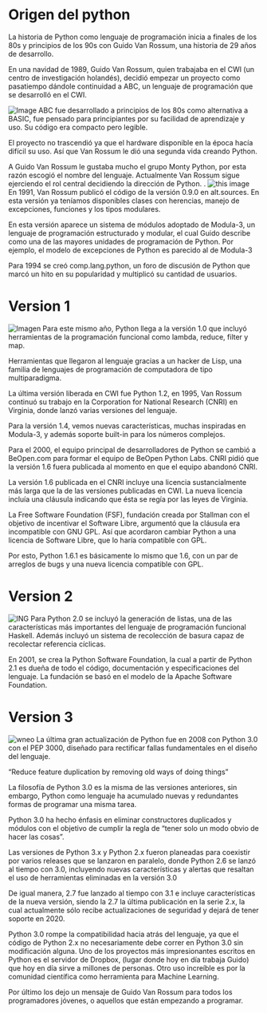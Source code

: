 # Origen del python
La historia de Python como lenguaje de programación inicia a finales de los 80s y principios de los 90s con Guido Van Rossum, una historia de 29 años de desarrollo.

En una navidad de 1989, Guido Van Rossum, quien trabajaba en el CWI (un centro de investigación holandés), decidió empezar un proyecto como pasatiempo dándole continuidad a ABC, un lenguaje de programación que se desarrolló en el CWI.

![Image](https://static.platzi.com/media/user_upload/Screenshot%202018-03-13%2015.09.13-0bda09ee-b6ec-4c3d-8cf5-566eb31a7db5.jpg)
ABC fue desarrollado a principios de los 80s como alternativa a BASIC, fue pensado para principiantes por su facilidad de aprendizaje y uso. Su código era compacto pero legible.

El proyecto no trascendió ya que el hardware disponible en la época hacía difícil su uso. Así que Van Rossum le dió una segunda vida creando Python.

A Guido Van Rossum le gustaba mucho el grupo Monty Python, por esta razón escogió el nombre del lenguaje. Actualmente Van Rossum sigue ejerciendo el rol central decidiendo la dirección de Python.
.
![this image](https://static.platzi.com/media/user_upload/Screenshot%202018-03-13%2012.48.13-01079644-e964-4775-a73e-60f414a4e149.jpg)
En 1991, Van Rossum publicó el código de la versión 0.9.0 en alt.sources. En esta versión ya teníamos disponibles clases con herencias, manejo de excepciones, funciones y los tipos modulares.

En esta versión aparece un sistema de módulos adoptado de Modula-3, un lenguaje de programación estructurado y modular, el cual Guido describe como una de las mayores unidades de programación de Python. Por ejemplo, el modelo de excepciones de Python es parecido al de Modula-3

Para 1994 se creó comp.lang.python, un foro de discusión de Python que marcó un hito en su popularidad y multiplicó su cantidad de usuarios.
# Version 1
![Imagen](https://miro.medium.com/max/1331/1*gOcYXKIOTmZUUGsv3AwtVQ.png)
Para este mismo año, Python llega a la versión 1.0 que incluyó herramientas de la programación funcional como lambda, reduce, filter y map.

Herramientas que llegaron al lenguaje gracias a un hacker de Lisp, una familia de lenguajes de programación de computadora de tipo multiparadigma.

La última versión liberada en CWI fue Python 1.2, en 1995, Van Rossum continuó su trabajo en la Corporation for National Research (CNRI) en Virginia, donde lanzó varias versiones del lenguaje.

Para la versión 1.4, vemos nuevas características, muchas inspiradas en Modula-3, y además soporte built-in para los números complejos.

Para el 2000, el equipo principal de desarrolladores de Python se cambió a BeOpen.com para formar el equipo de BeOpen Python Labs. CNRI pidió que la versión 1.6 fuera publicada al momento en que el equipo abandonó CNRI.

La versión 1.6 publicada en el CNRI incluye una licencia sustancialmente más larga que la de las versiones publicadas en CWI. La nueva licencia incluía una cláusula indicando que ésta se regía por las leyes de Virginia.

La Free Software Foundation (FSF), fundación creada por Stallman con el objetivo de incentivar el Software Libre, argumentó que la cláusula era incompatible con GNU GPL. Así que acordaron cambiar Python a una licencia de Software Libre, que lo haría compatible con GPL.

Por esto, Python 1.6.1 es básicamente lo mismo que 1.6, con un par de arreglos de bugs y una nueva licencia compatible con GPL.
# Version 2
![ING](https://linuxconfig.org/wp-content/uploads/2018/05/check-python-version-on-ubuntu.png)
Para Python 2.0 se incluyó la generación de listas, una de las características más importantes del lenguaje de programación funcional Haskell. Además incluyó un sistema de recolección de basura capaz de recolectar referencia cíclicas.

En 2001, se crea la Python Software Foundation, la cual a partir de Python 2.1 es dueña de todo el código, documentación y especificaciones del lenguaje. La fundación se basó en el modelo de la Apache Software Foundation.
# Version 3
![wneo](https://static.platzi.com/media/user_upload/Screenshot%202018-03-13%2013.04.50-622d164e-7d9c-4114-95f1-aedd94dfa836.jpg)
La última gran actualización de Python fue en 2008 con Python 3.0 con el PEP 3000, diseñado para rectificar fallas fundamentales en el diseño del lenguaje.

“Reduce feature duplication by removing old ways of doing things”

La filosofía de Python 3.0 es la misma de las versiones anteriores, sin embargo, Python como lenguaje ha acumulado nuevas y redundantes formas de programar una misma tarea.

Python 3.0 ha hecho énfasis en eliminar constructores duplicados y módulos con el objetivo de cumplir la regla de “tener solo un modo obvio de hacer las cosas”.

Las versiones de Python 3.x y Python 2.x fueron planeadas para coexistir por varios releases que se lanzaron en paralelo, donde Python 2.6 se lanzó al tiempo con 3.0, incluyendo nuevas características y alertas que resaltan el uso de herramientas eliminadas en la versión 3.0

De igual manera, 2.7 fue lanzado al tiempo con 3.1 e incluye características de la nueva versión, siendo la 2.7 la última publicación en la serie 2.x, la cual actualmente sólo recibe actualizaciones de seguridad y dejará de tener soporte en 2020.

Python 3.0 rompe la compatibilidad hacia atrás del lenguaje, ya que el código de Python 2.x no necesariamente debe correr en Python 3.0 sin modificación alguna.
Uno de los proyectos más impresionantes escritos en Python es el servidor de Dropbox, (lugar donde hoy en día trabaja Guido) que hoy en día sirve a millones de personas. Otro uso increíble es por la comunidad científica como herramienta para Machine Learning.

Por último los dejo un mensaje de Guido Van Rossum para todos los programadores jóvenes, o aquellos que están empezando a programar.
